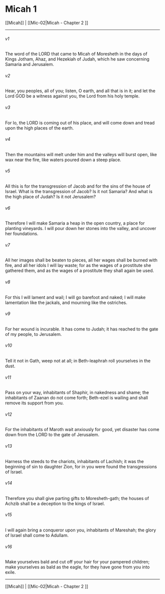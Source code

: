 # Micah 1

[[Micah]] | [[Mic-02|Micah - Chapter 2 ]]
***

###### v1
The word of the LORD that came to Micah of Moresheth in the days of Kings Jotham, Ahaz, and Hezekiah of Judah, which he saw concerning Samaria and Jerusalem.
###### v2
Hear, you peoples, all of you; listen, O earth, and all that is in it; and let the Lord GOD be a witness against you, the Lord from his holy temple.
###### v3
For lo, the LORD is coming out of his place, and will come down and tread upon the high places of the earth.
###### v4
Then the mountains will melt under him and the valleys will burst open, like wax near the fire, like waters poured down a steep place.
###### v5
All this is for the transgression of Jacob and for the sins of the house of Israel. What is the transgression of Jacob? Is it not Samaria? And what is the high place of Judah? Is it not Jerusalem?
###### v6
Therefore I will make Samaria a heap in the open country, a place for planting vineyards. I will pour down her stones into the valley, and uncover her foundations.
###### v7
All her images shall be beaten to pieces, all her wages shall be burned with fire, and all her idols I will lay waste; for as the wages of a prostitute she gathered them, and as the wages of a prostitute they shall again be used.
###### v8
For this I will lament and wail; I will go barefoot and naked; I will make lamentation like the jackals, and mourning like the ostriches.
###### v9
For her wound is incurable. It has come to Judah; it has reached to the gate of my people, to Jerusalem.
###### v10
Tell it not in Gath, weep not at all; in Beth-leaphrah roll yourselves in the dust.
###### v11
Pass on your way, inhabitants of Shaphir, in nakedness and shame; the inhabitants of Zaanan do not come forth; Beth-ezel is wailing and shall remove its support from you.
###### v12
For the inhabitants of Maroth wait anxiously for good, yet disaster has come down from the LORD to the gate of Jerusalem.
###### v13
Harness the steeds to the chariots, inhabitants of Lachish; it was the beginning of sin to daughter Zion, for in you were found the transgressions of Israel.
###### v14
Therefore you shall give parting gifts to Moresheth-gath; the houses of Achzib shall be a deception to the kings of Israel.
###### v15
I will again bring a conqueror upon you, inhabitants of Mareshah; the glory of Israel shall come to Adullam.
###### v16
Make yourselves bald and cut off your hair for your pampered children; make yourselves as bald as the eagle, for they have gone from you into exile.

***

[[Micah]] | [[Mic-02|Micah - Chapter 2 ]]
